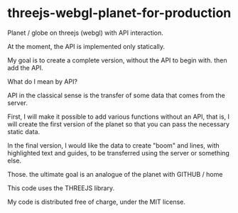 # threejs-webgl-planet-for-production

Planet / globe on threejs (webgl) with API interaction.

At the moment, the API is implemented only statically.

My goal is to create a complete version, without the API to begin with. then add the API.

What do I mean by API?

API in the classical sense is the transfer of some data that comes from the server.

First, I will make it possible to add various functions without an API, that is, I will create the first version of the planet so that you can pass the necessary static data.

In the final version, I would like the data to create "boom" and lines, with highlighted text and guides, to be transferred using the server or something else.

Those. the ultimate goal is an analogue of the planet with GITHUB / home

This code uses the THREEJS library.

My code is distributed free of charge, under the MIT license.
